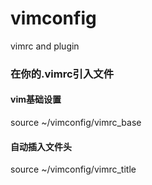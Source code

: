# vimconfig
vimrc and plugin
### 在你的.vimrc引入文件
#### vim基础设置
source ~/vimconfig/vimrc_base
#### 自动插入文件头
source ~/vimconfig/vimrc_title

